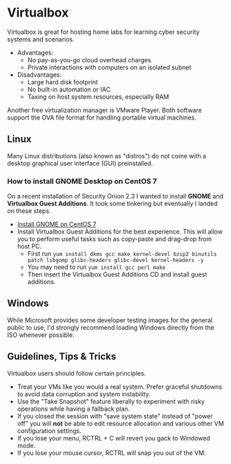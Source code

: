 # Virtualbox

Virtualbox is great for hosting home labs for learning cyber security systems and scenarios.

- Advantages:
  - No pay-as-you-go cloud overhead charges
  - Private interactions with computers on an isolated subnet
- Disadvantages:
  - Large hard disk footprint
  - No built-in automation or IAC
  - Taxing on host system resources, especially RAM

Another free virtualization manager is VMware Player. Both software support the OVA file format for handling portable virtual machines.

## Linux

Many Linux distributions (also known as "distros") do not come with a desktop graphical user interface (GUI) preinstalled. 

### How to install GNOME Desktop on CentOS 7

On a recent installation of Security Onion 2.3 I wanted to install **GNOME** and **Virtualbox Guest Additions**. It took some tinkering but eventually I landed on these steps.

- [Install GNOME on CentOS 7](https://www.techrepublic.com/article/how-to-install-a-gui-on-top-of-centos-7/)
- Install Virtualbox Guest Additions for the best experience. This will allow you to perform useful tasks such as copy-paste and drag-drop from host PC.
  - First run `yum install dkms gcc make kernel-devel bzip2 binutils patch libgomp glibc-headers glibc-devel kernel-headers -y`
  - You may need to run `yum install gcc perl make`
  - Then insert the Virtualbox Guest Additions CD and install guest additions.
  
## Windows

While Microsoft provides some developer testing images for the general public to use, I'd strongly recommend loading Windows directly from the ISO whenever possible.

## Guidelines, Tips & Tricks

Virtualbox users should follow certain principles.

- Treat your VMs like you would a real system. Prefer graceful shutdowns to avoid data corruption and system instability.
- Use the "Take Snapshot" feature liberally to experiment with risky operations while having a fallback plan.
- If you closed the session with "save system state" instead of "power off" you will **not** be able to edit resource allocation and various other VM configuration settings.
- If you lose your menu, RCTRL + C will revert you gack to Windowed mode.
- If you lose your mouse cursor, RCTRL will snap you out of the VM.
